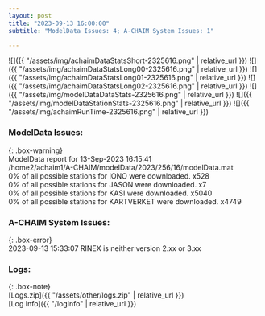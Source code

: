 ```yaml
---
layout: post
title: "2023-09-13 16:00:00"
subtitle: "ModelData Issues: 4; A-CHAIM System Issues: 1"

---
```


![]({{ "/assets/img/achaimDataStatsShort-2325616.png" | relative_url }})
![]({{ "/assets/img/achaimDataStatsLong00-2325616.png" | relative_url }})
![]({{ "/assets/img/achaimDataStatsLong01-2325616.png" | relative_url }})
![]({{ "/assets/img/achaimDataStatsLong02-2325616.png" | relative_url }})
![]({{ "/assets/img/modelDataDataStats-2325616.png" | relative_url }})
![]({{ "/assets/img/modelDataStationStats-2325616.png" | relative_url }})
![]({{ "/assets/img/achaimRunTime-2325616.png" | relative_url }})


### ModelData Issues:  
  
{: .box-warning}  
 ModelData report for 13-Sep-2023 16:15:41   
 /home2/achaim1/A-CHAIM/modelData/2023/256/16/modelData.mat   
 0% of all possible stations for IONO were downloaded. x528   
 0% of all possible stations for JASON were downloaded. x7   
 0% of all possible stations for KASI were downloaded. x5040   
 0% of all possible stations for KARTVERKET were downloaded. x4749   
  
### A-CHAIM System Issues:  
  
{: .box-error}  
2023-09-13 15:33:07 RINEX is neither version 2.xx or 3.xx  

### Logs:  
  
{: .box-note}  
[Logs.zip]({{ "/assets/other/logs.zip" | relative_url }})  
[Log Info]({{ "/logInfo" | relative_url }})  

